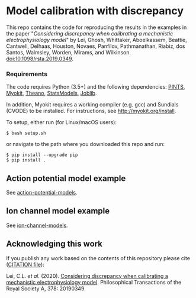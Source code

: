 # Model calibration with discrepancy 

This repo contains the code for reproducing the results in the examples in the paper "*Considering discrepancy when calibrating a mechanistic electrophysiology model*" by Lei, Ghosh, Whittaker, Aboelkassem, Beattie, Cantwell, Delhaas, Houston, Novaes, Panfilov, Pathmanathan, Riabiz, dos Santos, Walmsley, Worden, Mirams, and Wilkinson.
[doi:10.1098/rsta.2019.0349](https://doi.org/10.1098/rsta.2019.0349).

### Requirements

The code requires Python (3.5+) and the following dependencies:
[PINTS](https://github.com/pints-team/pints#installing-pints),
[Myokit](http://myokit.org/install/),
[Theano](http://deeplearning.net/software/theano/install.html),
[StatsModels](https://www.statsmodels.org/stable/install.html),
[Joblib](https://joblib.readthedocs.io/en/latest/installing.html).

In addition, Myokit requires a working compiler (e.g. gcc) and Sundials (CVODE) to be installed. For instructions, see http://myokit.org/install.

To setup, either run (for Linux/macOS users):
```console
$ bash setup.sh
```
or
navigate to the path where you downloaded this repo and run:
```
$ pip install --upgrade pip
$ pip install .
```


## Action potential model example

See [action-potential-models](./action-potential-models).


## Ion channel model example

See [ion-channel-models](./ion-channel-models).


## Acknowledging this work

If you publish any work based on the contents of this repository please cite ([CITATION file](CITATION)):

Lei, C.L. _et al._
(2020).
[Considering discrepancy when calibrating a mechanistic electrophysiology model](https://doi.org/10.1098/rsta.2019.0349).
Philosophical Transactions of the Royal Society A, 378: 20190349.

